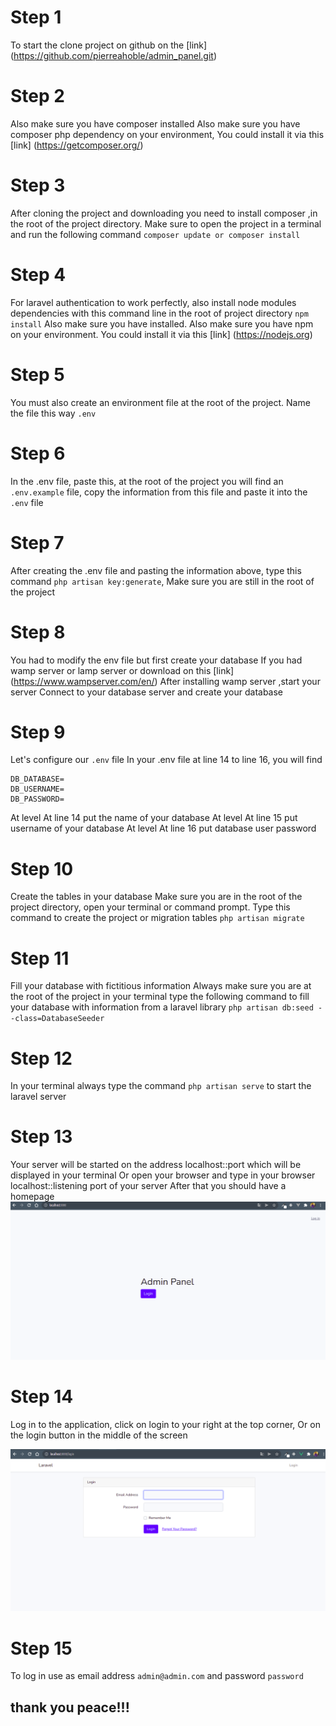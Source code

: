 # Step 1
To start the clone project on github on the [link] (https://github.com/pierreahoble/admin_panel.git)


# Step 2
Also make sure you have composer installed Also make sure you have composer php dependency on your environment, You could install it via this [link] (https://getcomposer.org/)


# Step 3
After cloning the project and downloading you need to install composer ,in the root of the project directory. Make sure to open the project in a terminal and run the following command
`composer update or composer install`

# Step 4
For laravel authentication to work perfectly, also install node modules dependencies with this command line in the root of project directory `npm install` Also make sure you have installed. Also make sure you have npm on your environment.
You could install it via this [link] (https://nodejs.org)

# Step 5
You must also create an environment file at the root of the project. Name the file this way
`.env`

# Step 6
In the .env file, paste this,
at the root of the project you will find an `.env.example` file,
copy the information from this file and paste it into the `.env` file


# Step 7
After creating the .env file and pasting the information above, type this command
`php artisan key:generate`, Make sure you are still in the root of the project

# Step 8 
You had to modify the env file but first create your database
If you had wamp server or lamp server or download on this [link] (https://www.wampserver.com/en/)
After installing wamp server ,start your server
Connect to your database server and create your database

# Step 9
Let's configure our `.env` file
In your .env file at line 14 to line 16, you will find

```
DB_DATABASE=
DB_USERNAME=
DB_PASSWORD=
```
At level At line 14 put the name of your database
At level At line 15 put username of your database
At level At line 16 put database user password


# Step 10 
Create the tables in your database
Make sure you are in the root of the project directory, open your terminal or command prompt. Type this command to create the project or migration tables
`php artisan migrate`

# Step 11
Fill your database with fictitious information
Always make sure you are at the root of the project in your terminal type the following command to fill your database with information from a laravel library
`php artisan db:seed --class=DatabaseSeeder`

# Step 12 
In your terminal always type the command `php artisan serve` to start the laravel server

# Step 13
Your server will be started on the address localhost::port which will be displayed in your terminal
Or open your browser and type in your browser localhost::listening port of your server
After that you should have a homepage
![Home page](home_panel.png "Home page")

# Step 14
Log in to the application, click on login to your right at the top corner, Or on the login button in the middle of the screen

![Login page](login.png "Login page")

# Step 15
To log in use as email address `admin@admin.com` and password `password`

## thank you peace!!!
